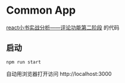 # Common App
[react小书实战分析——评论功能第二阶段](http://huziketang.mangojuice.top/books/react/lesson25) 的代码

## 启动
```
npm run start
```
自动用浏览器打开访问 http://localhost:3000